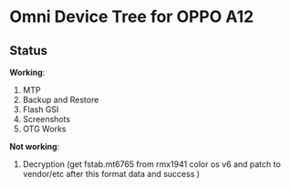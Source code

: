 Omni Device Tree for OPPO A12
===========================================
## Status

**Working**:

1. MTP
2. Backup and Restore
3. Flash GSI
4. Screenshots
5. OTG Works

**Not working**:

1. Decryption (get fstab.mt6765 from rmx1941 color os v6 and patch to vendor/etc after this format data and success )


